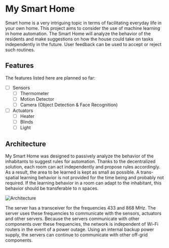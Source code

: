 # My Smart Home
Smart home is a very intriguing topic in terms of facilitating everyday life in your own home. This project aims to consider the use of machine learning in home automation. The Smart Home will analyze the behavior of the residents and make suggestions on how the house could take on tasks independently in the future. User feedback can be used to accept or reject such routines.

## Features
The features listed here are planned so far:

- [ ] Sensors
    - [ ] Thermometer
    - [ ] Motion Detector
    - [ ] Camera (Object Detection & Face Recognition)
- [ ] Actuators
    - [ ] Heater
    - [ ] Blinds
    - [ ] Light

## Architecture
My Smart Home was designed to passively analyze the behavior of the inhabitants to suggest rules for automation. Thanks to the decentralized solution, each room can act independently and propose rules accordingly. As a result, the area to be learned is kept as small as possible. A trans-spatial learning behavior is not provided for the time being and probably not required. If the learning behavior in a room can adapt to the inhabitant, this behavior should be transferable to n spaces.

![Architecture](https://github.com/FHellmann/My-Smart-Home/blob/master/doc/images/My-Smart-Home_Network-Architecture.png)

The server has a transceiver for the frequencies 433 and 868 MHz. The server uses these frequencies to communicate with the sensors, actuators and other servers. Because the servers communicate with other components over these frequencies, the network is independent of Wi-Fi routers in the event of a power outage. Using an internal backup power supply, the servers can continue to communicate with other off-grid components.
